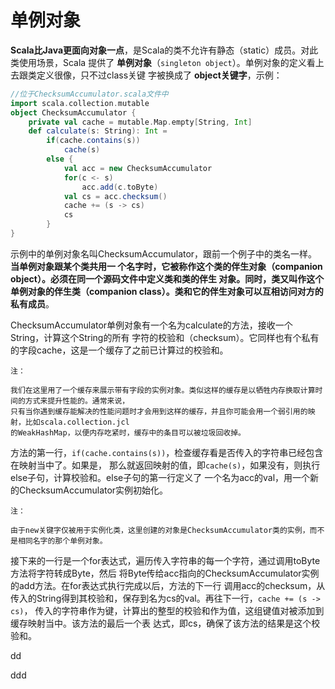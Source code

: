 单例对象
================================================================================
**Scala比Java更面向对象一点**，是Scala的类不允许有静态（static）成员。对此类使用场景，Scala
提供了 **单例对象**（`singleton object`）。单例对象的定义看上去跟类定义很像，只不过class关键
字被换成了 **object关键字**，示例：
```scala
//位于ChecksumAccumulator.scala文件中
import scala.collection.mutable
object ChecksumAccumulator {
    private val cache = mutable.Map.empty[String, Int]
    def calculate(s: String): Int =
        if(cache.contains(s))
            cache(s)
        else {
            val acc = new ChecksumAccumulator
            for(c <- s)
                acc.add(c.toByte)
            val cs = acc.checksum()
            cache += (s -> cs)
            cs
        }
}
```
示例中的单例对象名叫ChecksumAccumulator，跟前一个例子中的类名一样。**当单例对象跟某个类共用一
个名字时，它被称作这个类的伴生对象（companion object）。必须在同一个源码文件中定义类和类的伴生
对象。同时，类又叫作这个单例对象的伴生类（companion class）。类和它的伴生对象可以互相访问对方的
私有成员**。

ChecksumAccumulator单例对象有一个名为calculate的方法，接收一个String，计算这个String的所有
字符的校验和（checksum）。它同样也有个私有的字段cache，这是一个缓存了之前已计算过的校验和。
```
注：

我们在这里用了一个缓存来展示带有字段的实例对象。类似这样的缓存是以牺牲内存换取计算时间的方式来提升性能的。通常来说，
只有当你遇到缓存能解决的性能问题时才会用到这样的缓存，并且你可能会用一个弱引用的映射，比如scala.collection.jcl
的WeakHashMap，以便内存吃紧时，缓存中的条目可以被垃圾回收掉。
```
方法的第一行，`if(cache.contains(s))`，检查缓存看是否传入的字符串已经包含在映射当中了。如果是，
那么就返回映射的值，即`cache(s)`，如果没有，则执行else子句，计算校验和。else子句的第一行定义了
一个名为acc的val，用一个新的ChecksumAccumulator实例初始化。
```
注：

由于new关键字仅被用于实例化类，这里创建的对象是ChecksumAccumulator类的实例，而不是相同名字的那个单例对象。
```
接下来的一行是一个for表达式，遍历传入字符串的每一个字符，通过调用toByte方法将字符转成Byte，然后
将Byte传给acc指向的ChecksumAccumulator实例的add方法。在for表达式执行完成以后，方法的下一行
调用acc的checksum，从传入的String得到其校验和，保存到名为cs的val。再往下一行，`cache += (s -> cs)`，
传入的字符串作为键，计算出的整型的校验和作为值，这组键值对被添加到缓存映射当中。该方法的最后一个表
达式，即cs，确保了该方法的结果是这个校验和。



































dd


































ddd
